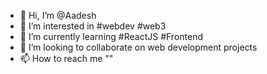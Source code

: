 - 👋 Hi, I’m @Aadesh
- 👀 I’m interested in #webdev #web3
- 🌱 I’m currently learning #ReactJS #Frontend
- 💞️ I’m looking to collaborate on web development projects
- 📫 How to reach me ""

<!---
Aadesh-1999/Aadesh-1999 is a ✨ special ✨ repository because its `README.md` (this file) appears on your GitHub profile.
You can click the Preview link to take a look at your changes.
--->
